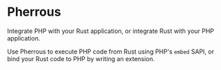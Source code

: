 # Pherrous

Integrate PHP with your Rust application, or integrate Rust with your PHP application.

Use Pherrous to execute PHP code from Rust using PHP's `embed` SAPI, or bind your Rust code to PHP by writing an extension.